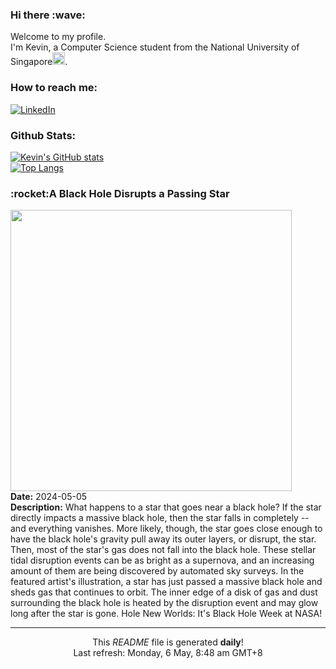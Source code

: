 <h3>Hi there :wave:</h3>

Welcome to my profile.   
I'm Kevin, a Computer Science student from the National University of Singapore<img src="https://img.icons8.com/color/96/000000/singapore-circular.png" width="20px"/>.</p>

<h3>How to reach me: </h3>
<a href="https://www.linkedin.com/in/kevin-foong/"><img alt="LinkedIn" src="https://img.shields.io/badge/linkedin-%230077B5.svg?&style=for-the-badge&logo=linkedin&logoColor=white" /></a> 

<h3>Github Stats: </h3> 

[![Kevin's GitHub stats](https://github-readme-stats.vercel.app/api?username=kevin9foong&theme=tokyonight)](https://github.com/anuraghazra/github-readme-stats) <br/>
[![Top Langs](https://github-readme-stats.vercel.app/api/top-langs/?username=kevin9foong&layout=compact&theme=tokyonight)](https://github.com/anuraghazra/github-readme-stats)

<h3>:rocket:A Black Hole Disrupts a Passing Star</h3> 
<img width="450" src="https:&#x2F;&#x2F;apod.nasa.gov&#x2F;apod&#x2F;image&#x2F;2405&#x2F;BhShredder_NASA_3482.jpg" /><br/>
<b>Date:</b> 2024-05-05<br/>
<b>Description:</b> What happens to a star that goes near a black hole? If the star directly impacts a massive black hole, then the star falls in completely -- and everything vanishes. More likely, though, the star goes close enough to have the black hole&#39;s gravity pull away its outer layers, or disrupt, the star. Then, most of the star&#39;s gas does not fall into the black hole.  These stellar tidal disruption events can be as bright as a supernova, and an increasing amount of them are being discovered by automated sky surveys. In the featured artist&#39;s illustration, a star has just passed a massive black hole and sheds gas that continues to orbit.  The inner edge of a disk of gas and dust surrounding the black hole is heated by the disruption event and may glow long after the star  is gone.    Hole New Worlds: It&#39;s Black Hole Week at NASA!<br/>

------------
<p align="center">This <i>README</i> file is generated <b>daily</b>!</br>
Last refresh: Monday, 6 May, 8:48 am GMT+8<br />